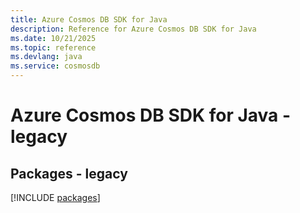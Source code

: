 ```yaml
---
title: Azure Cosmos DB SDK for Java
description: Reference for Azure Cosmos DB SDK for Java
ms.date: 10/21/2025
ms.topic: reference
ms.devlang: java
ms.service: cosmosdb
---
```

# Azure Cosmos DB SDK for Java - legacy
## Packages - legacy
[!INCLUDE [packages](cosmos-db-index.md)]